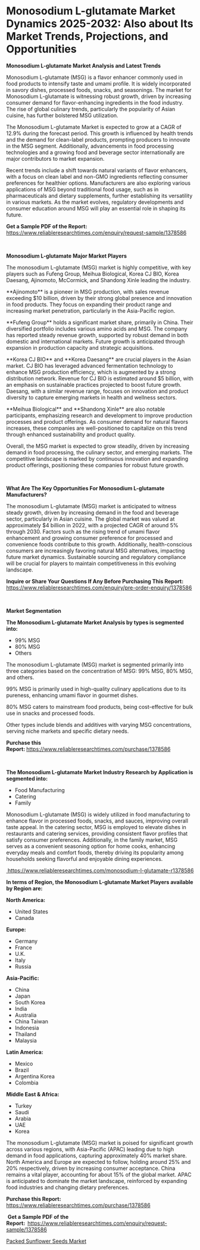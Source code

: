 <p><h1>Monosodium L-glutamate Market Dynamics 2025-2032: Also about Its Market Trends, Projections, and Opportunities</h1></p><p><strong>Monosodium L-glutamate Market Analysis and Latest Trends</strong></p>
<p><p>Monosodium L-glutamate (MSG) is a flavor enhancer commonly used in food products to intensify taste and umami profile. It is widely incorporated in savory dishes, processed foods, snacks, and seasonings. The market for Monosodium L-glutamate is witnessing robust growth, driven by increasing consumer demand for flavor-enhancing ingredients in the food industry. The rise of global culinary trends, particularly the popularity of Asian cuisine, has further bolstered MSG utilization.</p><p>The Monosodium L-glutamate Market is expected to grow at a CAGR of 12.9% during the forecast period. This growth is influenced by health trends and the demand for clean-label products, prompting producers to innovate in the MSG segment. Additionally, advancements in food processing technologies and a growing food and beverage sector internationally are major contributors to market expansion.</p><p>Recent trends include a shift towards natural variants of flavor enhancers, with a focus on clean label and non-GMO ingredients reflecting consumer preferences for healthier options. Manufacturers are also exploring various applications of MSG beyond traditional food usage, such as in pharmaceuticals and dietary supplements, further establishing its versatility in various markets. As the market evolves, regulatory developments and consumer education around MSG will play an essential role in shaping its future.</p></p>
<p><strong>Get a Sample PDF of the Report:&nbsp;</strong> <a href="https://www.reliableresearchtimes.com/enquiry/request-sample/1378586?utm_campaign=2189&utm_medium=2&utm_source=Github&utm_content=ia&utm_term=15022025&utm_id=monosodium-l-glutamate">https://www.reliableresearchtimes.com/enquiry/request-sample/1378586</a></p>
<p>&nbsp;</p>
<p><strong>Monosodium L-glutamate Major Market Players</strong></p>
<p><p>The monosodium L-glutamate (MSG) market is highly competitive, with key players such as Fufeng Group, Meihua Biological, Korea CJ BIO, Korea Daesang, Ajinomoto, McCormick, and Shandong Xinle leading the industry. </p><p>**Ajinomoto** is a pioneer in MSG production, with sales revenue exceeding $10 billion, driven by their strong global presence and innovation in food products. They focus on expanding their product range and increasing market penetration, particularly in the Asia-Pacific region.</p><p>**Fufeng Group** holds a significant market share, primarily in China. Their diversified portfolio includes various amino acids and MSG. The company has reported steady revenue growth, supported by robust demand in both domestic and international markets. Future growth is anticipated through expansion in production capacity and strategic acquisitions.</p><p>**Korea CJ BIO** and **Korea Daesang** are crucial players in the Asian market. CJ BIO has leveraged advanced fermentation technology to enhance MSG production efficiency, which is augmented by a strong distribution network. Revenue for CJ BIO is estimated around $5 billion, with an emphasis on sustainable practices projected to boost future growth. Daesang, with a similar revenue range, focuses on innovation and product diversity to capture emerging markets in health and wellness sectors.</p><p>**Meihua Biological** and **Shandong Xinle** are also notable participants, emphasizing research and development to improve production processes and product offerings. As consumer demand for natural flavors increases, these companies are well-positioned to capitalize on this trend through enhanced sustainability and product quality.</p><p>Overall, the MSG market is expected to grow steadily, driven by increasing demand in food processing, the culinary sector, and emerging markets. The competitive landscape is marked by continuous innovation and expanding product offerings, positioning these companies for robust future growth.</p></p>
<p>&nbsp;</p>
<p><strong>What Are The Key Opportunities For Monosodium L-glutamate Manufacturers?</strong></p>
<p><p>The monosodium L-glutamate (MSG) market is anticipated to witness steady growth, driven by increasing demand in the food and beverage sector, particularly in Asian cuisine. The global market was valued at approximately $4 billion in 2022, with a projected CAGR of around 5% through 2030. Factors such as the rising trend of umami flavor enhancement and growing consumer preference for processed and convenience foods contribute to this growth. Additionally, health-conscious consumers are increasingly favoring natural MSG alternatives, impacting future market dynamics. Sustainable sourcing and regulatory compliance will be crucial for players to maintain competitiveness in this evolving landscape.</p></p>
<p><strong>Inquire or Share Your Questions If Any Before Purchasing This Report:</strong> <a href="https://www.reliableresearchtimes.com/enquiry/pre-order-enquiry/1378586?utm_campaign=2189&utm_medium=2&utm_source=Github&utm_content=ia&utm_term=15022025&utm_id=monosodium-l-glutamate">https://www.reliableresearchtimes.com/enquiry/pre-order-enquiry/1378586</a></p>
<p>&nbsp;</p>
<p><strong>Market Segmentation</strong></p>
<p><strong>The Monosodium L-glutamate Market Analysis by types is segmented into:</strong></p>
<p><ul><li>99% MSG</li><li>80% MSG</li><li>Others</li></ul></p>
<p><p>The monosodium L-glutamate (MSG) market is segmented primarily into three categories based on the concentration of MSG: 99% MSG, 80% MSG, and others. </p><p>99% MSG is primarily used in high-quality culinary applications due to its pureness, enhancing umami flavor in gourmet dishes. </p><p>80% MSG caters to mainstream food products, being cost-effective for bulk use in snacks and processed foods. </p><p>Other types include blends and additives with varying MSG concentrations, serving niche markets and specific dietary needs.</p></p>
<p><strong>Purchase this Report:&nbsp;</strong><a href="https://www.reliableresearchtimes.com/purchase/1378586?utm_campaign=2189&utm_medium=2&utm_source=Github&utm_content=ia&utm_term=15022025&utm_id=monosodium-l-glutamate">https://www.reliableresearchtimes.com/purchase/1378586</a></p>
<p>&nbsp;</p>
<p><strong>The Monosodium L-glutamate Market Industry Research by Application is segmented into:</strong></p>
<p><ul><li>Food Manufacturing</li><li>Catering</li><li>Family</li></ul></p>
<p><p>Monosodium L-glutamate (MSG) is widely utilized in food manufacturing to enhance flavor in processed foods, snacks, and sauces, improving overall taste appeal. In the catering sector, MSG is employed to elevate dishes in restaurants and catering services, providing consistent flavor profiles that satisfy consumer preferences. Additionally, in the family market, MSG serves as a convenient seasoning option for home cooks, enhancing everyday meals and comfort foods, thereby driving its popularity among households seeking flavorful and enjoyable dining experiences.</p></p>
<p><a href="https://www.reliableresearchtimes.com/monosodium-l-glutamate-r1378586?utm_campaign=2189&utm_medium=2&utm_source=Github&utm_content=ia&utm_term=15022025&utm_id=monosodium-l-glutamate">&nbsp;https://www.reliableresearchtimes.com/monosodium-l-glutamate-r1378586</a></p>
<p><strong>In terms of Region, the Monosodium L-glutamate Market Players available by Region are:</strong></p>
<p>
    <p> <strong> North America: </strong>
        <ul>
            <li>United States</li>
            <li>Canada</li>
        </ul>
        </p> 
    <p> <strong> Europe: </strong>
        <ul>
            <li>Germany</li>
            <li>France</li>
            <li>U.K.</li>
            <li>Italy</li>
            <li>Russia</li>
        </ul>
        </p> 
    <p> <strong> Asia-Pacific: </strong>
        <ul>
            <li>China</li>
            <li>Japan</li>
            <li>South Korea</li>
            <li>India</li>
            <li>Australia</li>
            <li>China Taiwan</li>
            <li>Indonesia</li>
            <li>Thailand</li>
            <li>Malaysia</li>
        </ul>
        </p> 
    <p> <strong> Latin America: </strong>
        <ul>
            <li>Mexico</li>
            <li>Brazil</li>
            <li>Argentina Korea</li>
            <li>Colombia</li>
        </ul>
        </p> 
    <p> <strong> Middle East & Africa: </strong>
        <ul>
            <li>Turkey</li>
            <li>Saudi</li>
            <li>Arabia</li>
            <li>UAE</li>
            <li>Korea</li>
        </ul>
    </p>
    </p>
<p><p>The monosodium L-glutamate (MSG) market is poised for significant growth across various regions, with Asia-Pacific (APAC) leading due to high demand in food applications, capturing approximately 40% market share. North America and Europe are expected to follow, holding around 25% and 20% respectively, driven by increasing consumer acceptance. China remains a vital player, accounting for about 15% of the global market. APAC is anticipated to dominate the market landscape, reinforced by expanding food industries and changing dietary preferences.</p></p>
<p><strong>Purchase this Report: </strong><a href="https://www.reliableresearchtimes.com/purchase/1378586?utm_campaign=2189&utm_medium=2&utm_source=Github&utm_content=ia&utm_term=15022025&utm_id=monosodium-l-glutamate">https://www.reliableresearchtimes.com/purchase/1378586</a></p>
<p>&nbsp;<strong>Get a Sample PDF of the Report:&nbsp;&nbsp;</strong><a href="https://www.reliableresearchtimes.com/enquiry/request-sample/1378586?utm_campaign=2189&utm_medium=2&utm_source=Github&utm_content=ia&utm_term=15022025&utm_id=monosodium-l-glutamate">https://www.reliableresearchtimes.com/enquiry/request-sample/1378586</a></p>
<p><strong></strong></p>
<p><p><a href="https://github.com/NargisHussain75/Market-Research-Report-List-1/blob/main/packed-sunflower-seeds-market.md?utm_campaign=2189&utm_medium=2&utm_source=Github&utm_content=ia&utm_term=15022025&utm_id=monosodium-l-glutamate">Packed Sunflower Seeds Market</a></p></p>